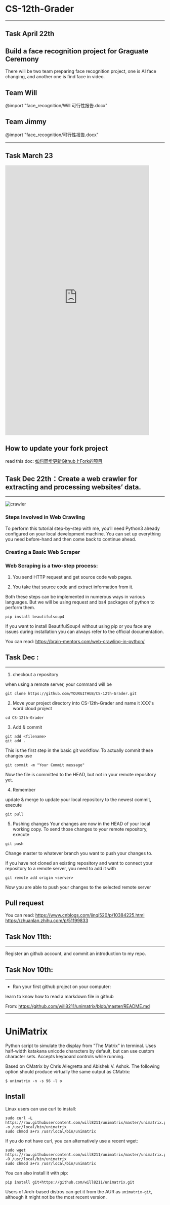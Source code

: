 # CS-12th-Grader

----------



## Task April 22th
## Build a face recognition project for Graguate Ceremony
There will be two team preparing face recognition project, one is AI face changing, and another one is find face in video.
## Team Will
@import "face_recognition/Will 可行性报告.docx"

## Team Jimmy
@import "face_recognition/可行性报告.docx"

-----------

## Task March 23 
 <iframe  
 height=850 
 width=90% 
 src="https://thehelloworldprogram.com/python/python-game-rock-paper-scissors/"  
 frameborder=0  
 allowfullscreen>
 </iframe>



## How to update your fork project  
read this doc: [如何同步更新Github上Fork的项目](https://www.cnblogs.com/idyllcheung/p/13555934.html)

## Task Dec 22th：Create a web crawler for extracting and processing websites’ data.
***   

![crawler](/images/Untitled-picture-12.png)

### Steps Involved in Web Crawling  
To perform this tutorial step-by-step with me, you’ll need Python3 already configured on your local development machine. You can set up everything you need before-hand and then come back to continue ahead.

### Creating a Basic Web Scraper  

### Web Scraping is a two-step process:  

1. You send HTTP request and get source code web pages.  

2. You take that source code and extract information from it.  

Both these steps can be implemented in numerous ways in various languages. But we will be using request and bs4 packages of python to perform them.  
```
pip install beautifulsoup4
```
If you want to install BeautifulSoup4 without using pip or you face any issues during installation you can always refer to the official documentation.  

You can read:  https://brain-mentors.com/web-crawling-in-python/  




## Task Dec :
***
1. checkout a repository

when using a remote server, your command will be
```
git clone https://github.com/YOURGITHUB/CS-12th-Grader.git
```



2. Move your project directory into CS-12th-Grader and name it XXX's word cloud project
```
cd CS-12th-Grader
```


3. Add & commit
```
git add <filename>
git add .
```
This is the first step in the basic git workflow. To actually commit these changes use
```
git commit -m "Your Commit message"

```
Now the file is committed to the HEAD, but not in your remote repository yet.

4. Remember

update & merge
to update your local repository to the newest commit, execute 
```
git pull
```

5. Pushing changes
Your changes are now in the HEAD of your local working copy. To send those changes to your remote repository, execute 
```
git push 
```
Change master to whatever branch you want to push your changes to. 

If you have not cloned an existing repository and want to connect your repository to a remote server, you need to add it with
```
git remote add origin <server>
```
Now you are able to push your changes to the selected remote server

## Pull request

You can read: https://www.cnblogs.com/jinqi520/p/10384225.html
https://zhuanlan.zhihu.com/p/51199833



## Task Nov 11th:
***
Register an github account, and commit an introduction to my repo.




## Task Nov 10th:
***
* Run your first github project on your computer:


learn to know how to read a markdown file in github

From: https://github.com/will8211/unimatrix/blob/master/README.md
***

# UniMatrix

Python script to simulate the display from "The Matrix" in terminal. Uses half-width katakana unicode characters by default, but can use custom character sets. Accepts keyboard controls while running.

Based on CMatrix by Chris Allegretta and Abishek V. Ashok. The following option should produce virtually the same output as CMatrix:
```
$ unimatrix -n -s 96 -l o
```
## Install

Linux users can use curl to install:
```
sudo curl -L https://raw.githubusercontent.com/will8211/unimatrix/master/unimatrix.py -o /usr/local/bin/unimatrix
sudo chmod a+rx /usr/local/bin/unimatrix
```
If you do not have curl, you can alternatively use a recent wget:
```
sudo wget https://raw.githubusercontent.com/will8211/unimatrix/master/unimatrix.py -O /usr/local/bin/unimatrix
sudo chmod a+rx /usr/local/bin/unimatrix
```
You can also install it with pip:
```
pip install git+https://github.com/will8211/unimatrix.git
```

Users of Arch-based distros can get it from the AUR as ```unimatrix-git```, although it might not be the most recent version.





